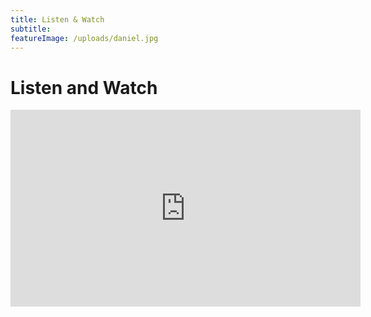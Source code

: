 ```yaml
---
title: Listen & Watch
subtitle: 
featureImage: /uploads/daniel.jpg
---
```

<h1>Listen and Watch</h1>

<iframe width="560" height="315" src="https://www.youtube.com/embed/gldJbbNnk3s" title="YouTube video player" frameborder="0" allow="accelerometer; autoplay; clipboard-write; encrypted-media; gyroscope; picture-in-picture" allowfullscreen></iframe>



